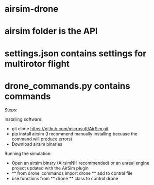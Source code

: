 # airsim-drone


# airsim folder is the API
# settings.json contains settings for multirotor flight
# drone_commands.py contains commands 

Steps:

Installing software:
- git clone https://github.com/microsoft/AirSim.git
- pip install airsim (I recommend manually installing becuase the command will produce errors)
- Download airsim binaries

Running the simulation:
- Open an airsim binary (AirsimNH recommended) or an unreal engine project updated with the AirSim plugin
- ** from drone_commands import drone ** add to control file
- use functions from ** drone ** class to control drone